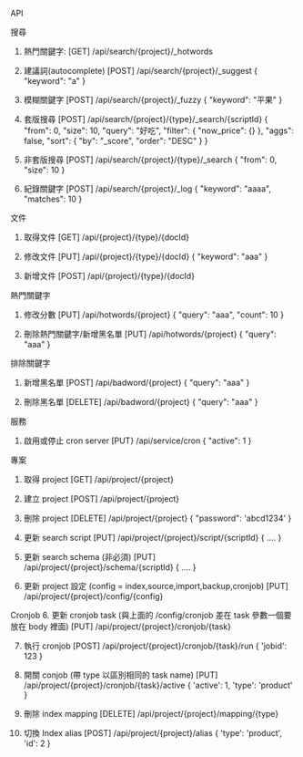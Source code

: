 API

搜尋
1. 熱門關鍵字:
   [GET] /api/search/{project}/_hotwords

2. 建議詞(autocomplete)
   [POST] /api/search/{project}/_suggest
   {
   "keyword": "a"
   }

3. 模糊關鍵字
   [POST] /api/search/{project}/_fuzzy
   {
   "keyword": "平果"
   }

4. 套版搜尋
   [POST] /api/search/{project}/{type}/_search/{scriptId}
   {
    "from": 0,
    "size": 10,
    "query": "好吃",
    "filter": {
        "now_price": {}
    },
    "aggs": false,
    "sort": {
        "by": "_score",
        "order": "DESC"
    }
   }

5. 非套版搜尋
   [POST] /api/search/{project}/{type}/_search
   {
    "from": 0,
    "size": 10
   }

6. 紀錄關鍵字
   [POST] /api/search/{project}/_log
   {
    "keyword": "aaaa",
    "matches": 10
   }

文件
1. 取得文件
   [GET] /api/{project}/{type}/{docId}

2. 修改文件
   [PUT] /api/{project}/{type}/{docId}
   {
     "keyword": "aaa"
   }

3. 新增文件
   [POST] /api/{project}/{type}/{docId}

熱門關鍵字
1. 修改分數
   [PUT] /api/hotwords/{project}
   {
     "query": "aaa",
     "count": 10
   }

2. 刪除熱門關鍵字/新增黑名單
   [PUT] /api/hotwords/{project}
   {
     "query": "aaa"
   }

排除關鍵字
1. 新增黑名單
   [POST] /api/badword/{project}
   {
     "query": "aaa"
   }

2. 刪除黑名單
   [DELETE] /api/badword/{project}
   {
     "query": "aaa"
   }

服務
1. 啟用或停止 cron server
   [PUT} /api/service/cron
   {
     "active": 1
   }

專案
1. 取得 project
   [GET] /api/project/{project}

2. 建立 project
   [POST] /api/project/{project}

3. 刪除 project
   [DELETE] /api/project/{project}
   {
     "password": 'abcd1234'
   }

4. 更新 search script
   [PUT] /api/project/{project}/script/{scriptId}
   { .... }

5. 更新 search schema (非必須)
   [PUT] /api/project/{project}/schema/{scriptId}
   { .... }

5. 更新 project 設定 (config = index,source,import,backup,cronjob)
   [PUT] /api/project/{project}/config/{config}

Cronjob
6. 更新 cronjob task (與上面的 /config/cronjob 差在 task 參數一個要放在 body 裡面)
   [PUT] /api/project/{project}/cronjob/{task}

7. 執行 cronjob
   [POST] /api/project/{project}/cronjob/{task}/run
   {
     'jobid': 123
   }

8. 開關 conjob (帶 type 以區別相同的 task name)
   [PUT] /api/project/{project}/cronjob/{task}/active
   {
     'active': 1,
     'type': 'product'
   }

9. 刪除 index mapping
   [DELETE] /api/project/{project}/mapping/{type}

10. 切換 Index alias
   [POST] /api/project/{project}/alias
   {
     'type': 'product',
     'id': 2
   }
